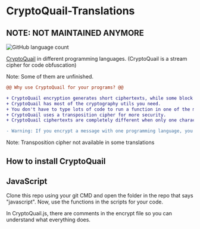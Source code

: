 # CryptoQuail-Translations

## NOTE: NOT MAINTAINED ANYMORE

![GitHub language count](https://img.shields.io/github/languages/count/cardinal9999/CryptoQuail-translations)

[CryptoQuail](https://github.com/cardinal9999/CryptoQuail) in different programming languages. (CryptoQuail is a stream cipher for code obfuscation)

Note: Some of them are unfinished.
```diff
@@ Why use CryptoQuail for your programs? @@

+ CryptoQuail encryption generates short ciphertexts, while some block ciphers generate ciphertexts way longer than the plaintext.
+ CryptoQuail has most of the cryptography utils you need.
+ You don't have to type lots of code to run a function in one of the modules.
+ CryptoQuail uses a transposition cipher for more security.
+ CryptoQuail ciphertexts are completely different when only one character of the key is changed. This is called the avalanche effect.

- Warning: If you encrypt a message with one programming language, you cannot decrypt it with another translation of CryptoQuail.
```

Note: Transposition cipher not available in some translations

## How to install CryptoQuail

## JavaScript
Clone this repo using your git CMD and open the folder in the repo that says "javascript". Now, use the functions in the scripts for your code.

In CryptoQuail.js, there are comments in the encrypt file so you can understand what everything does.
